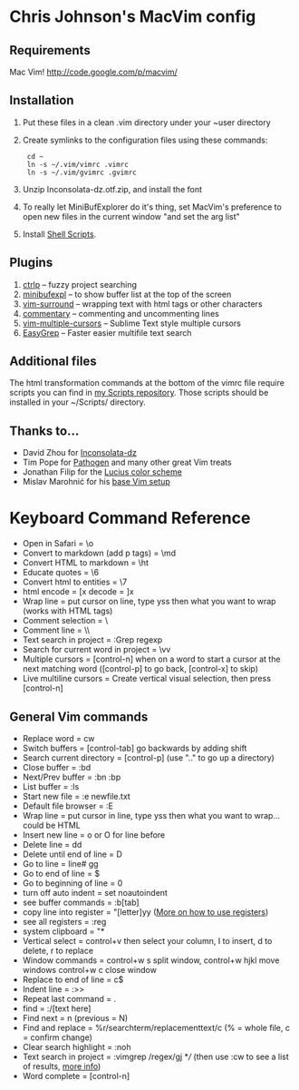 # Chris Johnson's MacVim config

## Requirements
Mac Vim! http://code.google.com/p/macvim/

## Installation
1. Put these files in a clean .vim directory under your ~user directory
2. Create symlinks to the configuration files using these commands:  
		
		cd ~
		ln -s ~/.vim/vimrc .vimrc  		
		ln -s ~/.vim/gvimrc .gvimrc

3. Unzip Inconsolata-dz.otf.zip, and install the font
4. To really let MiniBufExplorer do it's thing, set MacVim's preference to open new files in the current window "and set the arg list"
5. Install [Shell Scripts](https://github.com/ChrisLTD/shell_scripts).

## Plugins
1. [ctrlp](http://kien.github.com/ctrlp.vim/) – fuzzy project searching
2. [minibufexpl](http://www.vim.org/scripts/script.php?script_id=159) – to show buffer list at the top of the screen
3. [vim-surround](https://github.com/tpope/vim-surround) – wrapping text with html tags or other characters
4. [commentary](https://github.com/tpope/vim-commentary) – commenting and uncommenting lines
5. [vim-multiple-cursors](https://github.com/terryma/vim-multiple-cursors) – Sublime Text style multiple cursors
6. [EasyGrep](https://github.com/vim-scripts/EasyGrep) – Faster easier multifile text search

## Additional files
The html transformation commands at the bottom of the vimrc file require scripts you can find in [my Scripts repository](http://github.com/ChrisLTD/shell_scripts). Those scripts should be installed in your ~/Scripts/ directory.

## Thanks to...
* David Zhou for [Inconsolata-dz](http://nodnod.net/2009/feb/12/adding-straight-single-and-double-quotes-inconsola/)
* Tim Pope for [Pathogen](https://github.com/tpope/vim-pathogen) and many other great Vim treats 
* Jonathan Filip for the [Lucius color scheme](http://www.vim.org/scripts/script.php?script_id=2536)
* Mislav Marohnić for his [base Vim setup](http://mislav.uniqpath.com/2011/12/vim-revisited/)

# Keyboard Command Reference

* Open in Safari = \o
* Convert to markdown (add p tags) = \md
* Convert HTML to markdown = \ht
* Educate quotes = \6
* Convert html to entities = \7
* html encode = [x decode = ]x
* Wrap line = put cursor on line, type yss then what you want to wrap (works with HTML tags)
* Comment selection = \\ 
* Comment line = \\\
* Text search in project = :Grep regexp
* Search for current word in project = \vv
* Multiple cursors = [control-n] when on a word to start a cursor at the next matching word ([control-p] to go back, [control-x] to skip)
* Live multiline cursors = Create vertical visual selection, then press [control-n]

## General Vim commands

* Replace word = cw
* Switch buffers = [control-tab] go backwards by adding shift
* Search current directory = [control-p] (use ".." to go up a directory)
* Close buffer = :bd
* Next/Prev buffer = :bn :bp
* List buffer = :ls
* Start new file = :e newfile.txt
* Default file browser = :E
* Wrap line = put cursor in line, type yss then what you want to wrap... could be HTML
* Insert new line = o or O for line before
* Delete line = dd
* Delete until end of line = D
* Go to line = line# gg
* Go to end of line = $
* Go to beginning of line = 0
* turn off auto indent = set noautoindent
* see buffer commands = :b[tab]
* copy line into register = "[letter]yy ([More on how to use registers](http://bit.ly/qTK4yi))
* see all registers = :reg
* system clipboard = "* 
* Vertical select = control+v then select your column, I to insert, d to delete, r to replace
* Window commands = control+w s split window, control+w hjkl move windows control+w c close window
* Replace to end of line = c$
* Indent line = :>>
* Repeat last command = .
* find = :/[text here]
* Find next = n (previous = N)
* Find and replace = %r/searchterm/replacementtext/c (% = whole file, c = confirm change)
* Clear search highlight = :noh
* Text search in project = :vimgrep /regex/gj **/* (then use :cw to see a list of results, [more info](http://vimcasts.org/episodes/search-multiple-files-with-vimgrep/))
* Word complete = [control-n]
